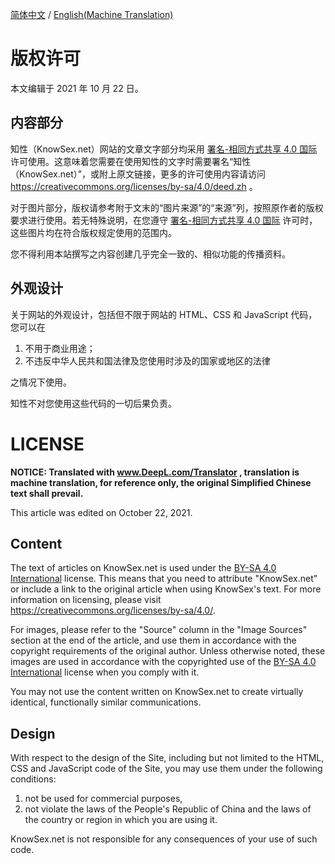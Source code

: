 [简体中文](#版权许可) / [English(Machine Translation)](#LICENSE)

# 版权许可

本文编辑于 2021 年 10 月 22 日。

## 内容部分

知性（KnowSex.net）网站的文章文字部分均采用 [署名-相同方式共享 4.0 国际](https://creativecommons.org/licenses/by-sa/4.0/deed.zh) 许可使用。这意味着您需要在使用知性的文字时需要署名“知性（KnowSex.net）”，或附上原文链接，更多的许可使用内容请访问 https://creativecommons.org/licenses/by-sa/4.0/deed.zh 。

对于图片部分，版权请参考附于文末的“图片来源”的“来源”列，按照原作者的版权要求进行使用。若无特殊说明，在您遵守 [署名-相同方式共享 4.0 国际](http://creativecommons.org/licenses/by-sa/4.0/) 许可时，这些图片均在符合版权规定使用的范围内。

您不得利用本站撰写之内容创建几乎完全一致的、相似功能的传播资料。

## 外观设计

关于网站的外观设计，包括但不限于网站的 HTML、CSS 和 JavaScript 代码，您可以在

1. 不用于商业用途；
2. 不违反中华人民共和国法律及您使用时涉及的国家或地区的法律

之情况下使用。

知性不对您使用这些代码的一切后果负责。



# LICENSE

**NOTICE: Translated with www.DeepL.com/Translator , translation is machine translation, for reference only, the original Simplified Chinese text shall prevail.**

This article was edited on October 22, 2021.

## Content

The text of articles on KnowSex.net is used under the [BY-SA 4.0 International](https://creativecommons.org/licenses/by-sa/4.0/) license. This means that you need to attribute "KnowSex.net" or include a link to the original article when using KnowSex's text. For more information on licensing, please visit https://creativecommons.org/licenses/by-sa/4.0/.

For images, please refer to the "Source" column in the "Image Sources" section at the end of the article, and use them in accordance with the copyright requirements of the original author. Unless otherwise noted, these images are used in accordance with the copyrighted use of the [BY-SA 4.0 International](http://creativecommons.org/licenses/by-sa/4.0/) license when you comply with it.

You may not use the content written on KnowSex.net to create virtually identical, functionally similar communications.

## Design

With respect to the design of the Site, including but not limited to the HTML, CSS and JavaScript code of the Site, you may use them under the following conditions: 

1. not be used for commercial purposes,
2. not violate the laws of the People's Republic of China and the laws of the country or region in which you are using it.

KnowSex.net is not responsible for any consequences of your use of such code.

